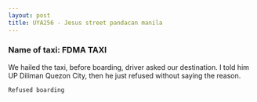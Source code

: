 ```yaml
---
layout: post
title: UYA256 - Jesus street pandacan manila
---
```


### Name of taxi: FDMA TAXI

We hailed the taxi, before boarding, driver asked our destination. I told him UP Diliman Quezon City, then he just refused without saying the reason.

```Refused boarding```
